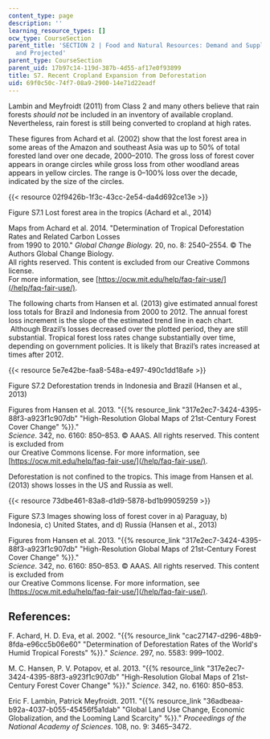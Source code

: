 ```yaml
---
content_type: page
description: ''
learning_resource_types: []
ocw_type: CourseSection
parent_title: 'SECTION 2 | Food and Natural Resources: Demand and Supply, Current
  and Projected'
parent_type: CourseSection
parent_uid: 17b97c14-119d-387b-4d55-af17e0f93899
title: S7. Recent Cropland Expansion from Deforestation
uid: 69f0c50c-74f7-08a9-2900-14e71d22eadf
---
```


Lambin and Meyfroidt (2011) from Class 2 and many others believe that rain forests _should not_ be included in an inventory of available cropland. Nevertheless, rain forest is still being converted to cropland at high rates.  

These figures from Achard et al. (2002) show that the lost forest area in some areas of the Amazon and southeast Asia was up to 50% of total forested land over one decade, 2000–2010. The gross loss of forest cover appears in orange circles while gross loss from other woodland areas appears in yellow circles. The range is 0–100% loss over the decade, indicated by the size of the circles.

{{< resource 02f9426b-1f3c-43cc-2e54-da4d692ce13e >}}

Figure S7.1 Lost forest area in the tropics (Achard et al., 2014)

Maps from Achard et al. 2014. "Determination of Tropical Deforestation Rates and Related Carbon Losses  
from 1990 to 2010." _Global Change Biology._ 20, no. 8: 2540–2554. © The Authors Global Change Biology.  
All rights reserved. This content is excluded from our Creative Commons license.  
For more information, see [https://ocw.mit.edu/help/faq-fair-use/](/help/faq-fair-use/).

The following charts from Hansen et al. (2013) give estimated annual forest loss totals for Brazil and Indonesia from 2000 to 2012. The annual forest loss increment is the slope of the estimated trend line in each chart.  Although Brazil’s losses decreased over the plotted period, they are still substantial. Tropical forest loss rates change substantially over time, depending on government policies. It is likely that Brazil’s rates increased at times after 2012.

{{< resource 5e7e42be-faa8-548a-e497-490c1dd18afe >}}

Figure S7.2 Deforestation trends in Indonesia and Brazil (Hansen et al., 2013)

Figures from Hansen et al. 2013. "{{% resource_link "317e2ec7-3424-4395-88f3-a923f1c907db" "High-Resolution Global Maps of 21st-Century Forest Cover Change" %}}."  
_Science_. 342, no. 6160: 850–853. © AAAS. All rights reserved. This content is excluded from  
our Creative Commons license. For more information, see [https://ocw.mit.edu/help/faq-fair-use/](/help/faq-fair-use/).

Deforestation is not confined to the tropics. This image from Hansen et al. (2013) shows losses in the US and Russia as well.

{{< resource 73dbe461-83a8-d1d9-5878-bd1b99059259 >}}

Figure S7.3 Images showing loss of forest cover in a) Paraguay, b) Indonesia, c) United States, and d) Russia (Hansen et al., 2013)

Figures from Hansen et al. 2013. "{{% resource_link "317e2ec7-3424-4395-88f3-a923f1c907db" "High-Resolution Global Maps of 21st-Century Forest Cover Change" %}}."  
_Science_. 342, no. 6160: 850–853. © AAAS. All rights reserved. This content is excluded from  
our Creative Commons license. For more information, see [https://ocw.mit.edu/help/faq-fair-use/](/help/faq-fair-use/).

References:
-----------

F. Achard, H. D. Eva, et al. 2002. "{{% resource_link "cac27147-d296-48b9-8fda-e96cc5b06e60" "Determination of Deforestation Rates of the World's Humid Tropical Forests" %}}." _Science_. 297, no. 5583: 999–1002.

M. C. Hansen, P. V. Potapov, et al. 2013. "{{% resource_link "317e2ec7-3424-4395-88f3-a923f1c907db" "High-Resolution Global Maps of 21st-Century Forest Cover Change" %}}." _Science_. 342, no. 6160: 850–853.

Eric F. Lambin, Patrick Meyfroidt. 2011. "{{% resource_link "36adbeaa-b92a-4037-b055-45456f5a1dab" "Global Land Use Change, Economic Globalization, and the Looming Land Scarcity" %}}." _Proceedings of the National Academy of Sciences_. 108, no. 9: 3465–3472.